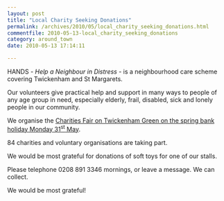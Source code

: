```yaml
---
layout: post
title: "Local Charity Seeking Donations"
permalink: /archives/2010/05/local_charity_seeking_donations.html
commentfile: 2010-05-13-local_charity_seeking_donations
category: around_town
date: 2010-05-13 17:14:11

---
```


HANDS - *Help a Neighbour in Distress* - is a neighbourhood care scheme covering Twickenham and St Margarets.

Our volunteers give practical help and support in many ways to people of any age group in need, especially elderly, frail, disabled, sick and lonely people in our community.

We organise the [Charities Fair on Twickenham Green on the spring bank holiday Monday 31<sup>st</sup> May](/event/fair/200705142442).

84 charities and voluntary organisations are taking part.

We would be most grateful for donations of soft toys for one of our stalls.

Please telephone 0208 891 3346 mornings, or leave a message. We can collect.

We would be most grateful!
